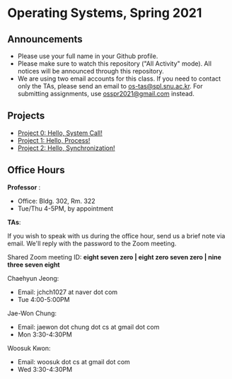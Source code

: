 # Operating Systems, Spring 2021

## Announcements
* Please use your full name in your Github profile.
* Please make sure to watch this repository ("All Activity" mode). All notices will be announced through this repository.
* We are using two email accounts for this class. If you need to contact only the TAs, please send an email to [os-tas@spl.snu.ac.kr](mailto:os-tas@spl.snu.ac.kr). For submitting assignments, use [osspr2021@gmail.com](mailto:osspr2021@gmail.com) instead.


## Projects

* [Project 0: Hello, System Call!](/doc/Project0.md)
* [Project 1: Hello, Process!](/doc/Project1.md)
* [Project 2: Hello, Synchronization!](/doc/Project2.md)

## Office Hours
**Professor** :
  - Office: Bldg. 302, Rm. 322
  - Tue/Thu 4-5PM, by appointment

**TAs**:

If you wish to speak with us during the office hour, send us a brief note via email. We'll reply with the password to the Zoom meeting.

Shared Zoom meeting ID: **eight seven zero | eight zero seven zero | nine three seven eight**

Chaehyun Jeong:
  - Email: jchch1027 at naver dot com
  - Tue 4:00-5:00PM

Jae-Won Chung:
  - Email: jaewon dot chung dot cs at gmail dot com
  - Mon 3:30-4:30PM

Woosuk Kwon:
  - Email: woosuk dot cs at gmail dot com
  - Wed 3:30-4:30PM
